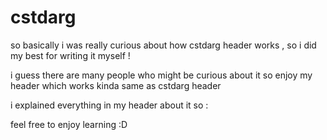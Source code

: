 # cstdarg
so basically i was really curious about how cstdarg header works , so i did my best for writing it myself !

i guess there are many people who might be curious about it so enjoy my header which works kinda same as cstdarg header

i explained everything in my header about it so :

feel free to enjoy learning :D



